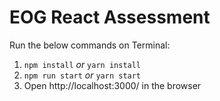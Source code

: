 # EOG React Assessment

Run the below commands on Terminal:

1. `npm install` _or_ `yarn install`
2. `npm run start` _or_ `yarn start`
3. Open http://localhost:3000/ in the browser
